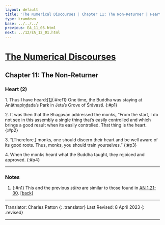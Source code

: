 ```yaml
---
layout: default
title: 'The Numerical Discourses | Chapter 11: The Non-Returner | Heart (2)'
type: kramdown
base: ../../../
previous: EA_11_05.html
next: ../12/EA_12_01.html
---
```


# [The Numerical Discourses](../index.html)
## Chapter 11: The Non-Returner
### Heart (2)

1\. Thus I have heard:[\[1\]](#n1){:#ref1} One time, the Buddha was staying at Anāthapiṇḍada’s Park in Jeta’s Grove of Śrāvastī.
{:#p1}

2\. It was then that the Bhagavān addressed the monks, “From the start, I do not see in this assembly a single thing that’s easily controlled and which brings a good result when its easily controlled. That thing is the heart.
{:#p2}

3\. “[Therefore,] monks, one should discern their heart and be well aware of its good roots. Thus, monks, you should train yourselves.”
{:#p3}

4\. When the monks heard what the Buddha taught, they rejoiced and approved.
{:#p4}

---

### Notes

1. {:#n1} This and the previous <em>sūtra</em> are similar to those found in <a href="https://suttacentral.net/an1.21-30/en/sujato" target="_blank">AN 1.21-30</a>. [\[back\]](#ref1)

---

Translator: Charles Patton
{: .translator}
Last Revised: 8 April 2023
{: .revised}

---
